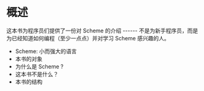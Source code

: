 概述
============
这本书为程序员们提供了一份对 Scheme 的介绍 ------ 不是为新手程序员，而是为已经知道如何编程（至少一点点）并对学习 Scheme 感兴趣的人。
* Scheme: 小而强大的语言
* 本书的对象
* 为什么是 Scheme ?
* 这本书不是什么？
* 本书的结构
